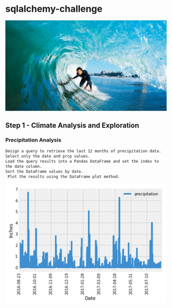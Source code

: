 # sqlalchemy-challenge

![hello](https://github.com/kameswari609/sqlalchemy-challenge/blob/master/Images/surfs-up.png)

## Step 1 - Climate Analysis and Exploration
### Precipitation Analysis
    Design a query to retrieve the last 12 months of precipitation data.
    Select only the date and prcp values.
    Load the query results into a Pandas DataFrame and set the index to the date column.
    Sort the DataFrame values by date.
     Plot the results using the DataFrame plot method.
![prcpchart](https://github.com/kameswari609/sqlalchemy-challenge/blob/master/Images/precipitation.png)

